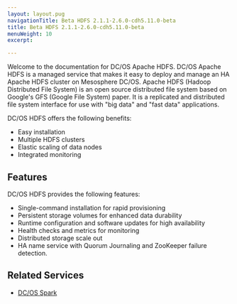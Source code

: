 ```yaml
---
layout: layout.pug
navigationTitle: Beta HDFS 2.1.1-2.6.0-cdh5.11.0-beta
title: Beta HDFS 2.1.1-2.6.0-cdh5.11.0-beta
menuWeight: 10
excerpt:

---
```


<!-- This source repo for this topic is https://github.com/mesosphere/dcos-commons -->




Welcome to the documentation for DC/OS Apache HDFS. DC/OS Apache HDFS is a managed service that makes it easy to deploy and manage an HA Apache HDFS cluster on Mesosphere DC/OS. Apache HDFS (Hadoop Distributed File System) is an open source distributed file system based on Google's GFS (Google File System) paper. It is a replicated and distributed file system interface for use with "big data" and "fast data" applications.

DC/OS HDFS offers the following benefits:

- Easy installation
- Multiple HDFS clusters
- Elastic scaling of data nodes
- Integrated monitoring


## Features

DC/OS HDFS provides the following features:

- Single-command installation for rapid provisioning
- Persistent storage volumes for enhanced data durability
- Runtime configuration and software updates for high availability
- Health checks and metrics for monitoring
- Distributed storage scale out
- HA name service with Quorum Journaling and ZooKeeper failure detection.

## Related Services

- [DC/OS Spark](/services/spark/)
